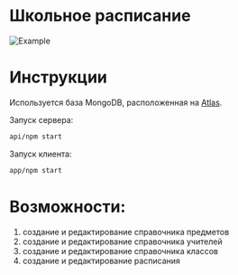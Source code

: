 # Школьное расписание 

![Example](https://user-images.githubusercontent.com/11502258/120930149-ce46d300-c6f4-11eb-8648-e69f1f011b70.png)

# Инструкции
Используется база MongoDB, расположенная на [Atlas](https://cloud.mongodb.com/v2/60b3ae2ddea3c44b104940d6#clusters).

Запуск сервера:
```bash
api/npm start
```

Запуск клиента:
```bash
app/npm start
```

# Возможности:
1. создание и редактирование справочника предметов
2. создание и редактирование справочника учителей
3. создание и редактирование справочника классов
4. создание и редактирование расписания
